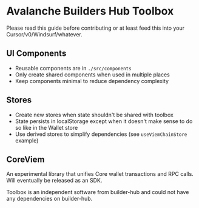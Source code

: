 # Avalanche Builders Hub Toolbox

Please read this guide before contributing or at least feed this into your Cursor/v0/Windsurf/whatever. 

## UI Components
- Reusable components are in `./src/components`
- Only create shared components when used in multiple places
- Keep components minimal to reduce dependency complexity

## Stores
- Create new stores when state shouldn't be shared with toolbox
- State persists in localStorage except when it doesn't make sense to do so like in the Wallet store
- Use derived stores to simplify dependencies (see `useViemChainStore` example)

## CoreViem
An experimental library that unifies Core wallet transactions and RPC calls. Will eventually be released as an SDK.

Toolbox is an independent software from builder-hub and could not have any dependencies on builder-hub.

